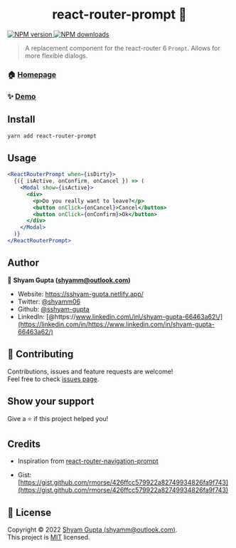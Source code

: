<h1 align="center">react-router-prompt 🚨</h1>
<p>
  <a href="https://www.npmjs.com/package/react-router-prompt" target="_blank">
    <img alt="NPM version" src="https://img.shields.io/npm/v/react-router-prompt.svg" />
  </a>
  <a href="https://www.npmjs.com/package/react-router-prompt" target="_blank">
    <img alt="NPM downloads" src="https://img.shields.io/npm/dw/react-router-prompt.svg" />
  </a>
</p>

> A replacement component for the react-router 6 `Prompt`. Allows for more flexible dialogs.

### 🏠 [Homepage](https://github.com/sshyam-gupta/react-router-prompt#readme)

### ✨ [Demo](https://react-router-prompt.netlify.app/)

## Install

```sh
yarn add react-router-prompt
```

## Usage

```jsx
<ReactRouterPrompt when={isDirty}>
  {({ isActive, onConfirm, onCancel }) => (
    <Modal show={isActive}>
      <div>
        <p>Do you really want to leave?</p>
        <button onClick={onCancel}>Cancel</button>
        <button onClick={onConfirm}>Ok</button>
      </div>
    </Modal>
  )}
</ReactRouterPrompt>
```

## Author

👤 **Shyam Gupta (shyamm@outlook.com)**

- Website: https://sshyam-gupta.netlify.app/
- Twitter: [@shyamm06](https://twitter.com/shyamm06)
- Github: [@sshyam-gupta](https://github.com/sshyam-gupta)
- LinkedIn: [@https:\/\/www.linkedin.com\/in\/shyam-gupta-66463a62\/](https://linkedin.com/in/https://www.linkedin.com/in/shyam-gupta-66463a62/)

## 🤝 Contributing

Contributions, issues and feature requests are welcome!<br />Feel free to check [issues page](https://github.com/sshyam-gupta/react-router-prompt/issues).

## Show your support

Give a ⭐️ if this project helped you!

## Credits

- Inspiration from [react-router-navigation-prompt](https://www.npmjs.com/package/react-router-navigation-prompt)

- Gist: [https://gist.github.com/rmorse/426ffcc579922a82749934826fa9f743](https://gist.github.com/rmorse/426ffcc579922a82749934826fa9f743)

## 📝 License

Copyright © 2022 [Shyam Gupta (shyamm@outlook.com)](https://github.com/sshyam-gupta).<br />
This project is [MIT](https://github.com/sshyam-gupta/react-router-prompt/blob/main/LICENSE) licensed.
